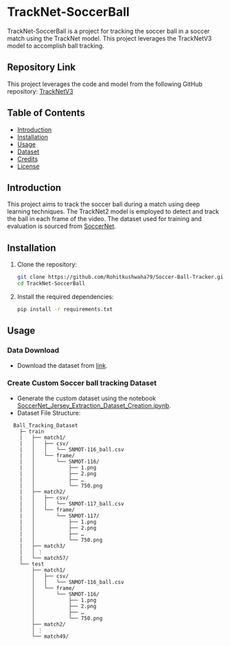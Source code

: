 # TrackNet-SoccerBall

TrackNet-SoccerBall is a project for tracking the soccer ball in a soccer match using the TrackNet model. This project leverages the TrackNetV3 model to accomplish ball tracking.

## Repository Link

This project leverages the code and model from the following GitHub repository:
[TrackNetV3](https://github.com/alenzenx/TrackNetV3.git)

## Table of Contents

- [Introduction](#introduction)
- [Installation](#installation)
- [Usage](#usage)
- [Dataset](#dataset)
- [Credits](#credits)
- [License](#license)

## Introduction

This project aims to track the soccer ball during a match using deep learning techniques. The TrackNet2 model is employed to detect and track the ball in each frame of the video. The dataset used for training and evaluation is sourced from [SoccerNet](https://www.soccer-net.org/data#h.qhlkhzlxi2ya).

## Installation

1. Clone the repository:

    ```bash
    git clone https://github.com/Rohitkushwaha79/Soccer-Ball-Tracker.git
    cd TrackNet-SoccerBall
    ```

2. Install the required dependencies:

    ```bash
    pip install -r requirements.txt
    ```

## Usage
### Data Download
- Download the dataset from [link](https://www.soccer-net.org/data#h.qhlkhzlxi2ya).
 
### Create Custom Soccer ball tracking Dataset
- Generate the custom dataset using the notebook [SoccerNet_Jersey_Extraction_Dataset_Creation.ipynb](notebooks/Ball_Tracking_Dataset_Creation.ipynb).
- Dataset File Structure:
```
  Ball_Tracking_Dataset
    ├─ train
    |   ├── match1/
    |   │   ├── csv/
    |   │   │   └── SNMOT-116_ball.csv
    |   │   └── frame/
    |   │       └── SNMOT-116/
    |   │           ├── 1.png
    |   │           ├── 2.png
    |   │           ├── …
    |   │           └── 750.png
    |   ├── match2/
    |   │   ├── csv/
    |   │   │   └── SNMOT-117_ball.csv
    |   │   └── frame/
    |   │       └── SNMOT-117/
    |   │           ├── 1.png
    |   │           ├── 2.png
    |   │           ├── …
    |   │           └── 750.png
    |   ├── match3/
    |   │ ⋮
    |   └── match57/
    └── test
        ├── match1/
        │   ├── csv/
        │   │   └── SNMOT-116_ball.csv
        │   └── frame/
        │       └── SNMOT-116/
        │           ├── 1.png
        │           ├── 2.png
        │           ├── …
        │           └── 750.png
        ├── match2/
        │ ⋮
        └── match49/

```


